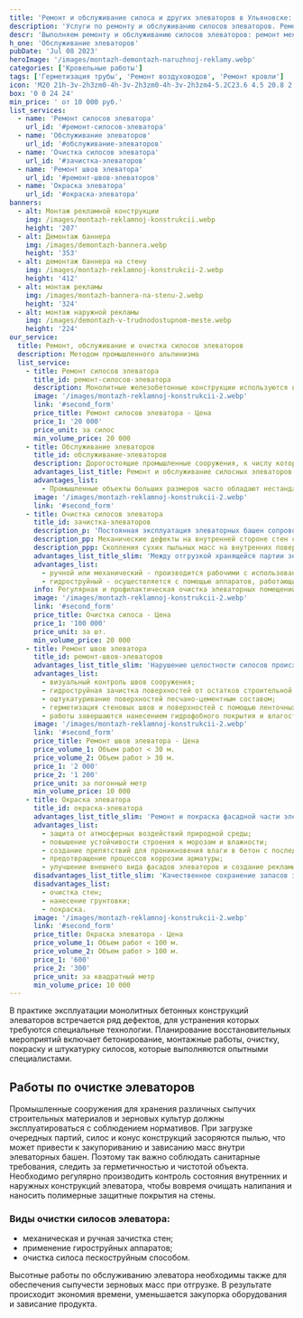```yaml
---
title: 'Ремонт и обслуживание силоса и других элеваторов в Ульяновске: Цена за услугу'
description: 'Услуги по ремонту и обслуживанию силосов элеваторов. Ремонт межсоговых швов, зачистка силосов и окраска элеватора. Цена от 10 000 руб. Звоните!'
descr: 'Выполняем ремонту и обслуживанию силосов элеваторов: ремонт межсоговых швов, зачистка силосов и окраска элеватора.'
h_one: 'Обслуживание элеваторов'
pubDate: 'Jul 08 2023'
heroImage: '/images/montazh-demontazh-naruzhnoj-reklamy.webp'
categories: ['Кровельные работы']
tags: ['Герметизация трубы', 'Ремонт воздуховодов', 'Ремонт кровли']
icon: 'M20 21h-3v-2h3zm0-4h-3v-2h3zm0-4h-3v-2h3zm4-5.2C23.6 4.5 20.8 2 17.5 2c-1.7 0-3.4.7-4.6 1.9c-.7.7-1.2 1.4-1.5 2.3L15.6 9H22v13h2zM13.3 7c.6-1.8 2.3-3 4.2-3s3.6 1.2 4.2 3zM7.5 6L0 11v11h15V11zM13 20h-3v-6H5v6H2v-8l5.5-3.5L13 12z'
box: '0 0 24 24'
min_price: ' от 10 000 руб.'
list_services:
  - name: 'Ремонт силосов элеватора'
    url_id: '#ремонт-силосов-элеватора'
  - name: 'Обслуживание элеваторов'
    url_id: '#обслуживание-элеваторов'
  - name: 'Очистка силосов элеватора'
    url_id: '#зачистка-элеваторов'
  - name: 'Ремонт швов элеватора'
    url_id: '#ремонт-швов-элеваторов'
  - name: 'Окраска элеватора'
    url_id: '#окраска-элеватора'
banners:
  - alt: Монтаж рекламной конструкции
    img: /images/montazh-reklamnoj-konstrukcii.webp
    height: '207'
  - alt: Демонтаж баннера
    img: /images/demontazh-bannera.webp
    height: '353'
  - alt: демонтаж баннера на стену
    img: /images/montazh-reklamnoj-konstrukcii-2.webp
    height: '412'
  - alt: монтаж рекламы
    img: /images/montazh-bannera-na-stenu-2.webp
    height: '324'
  - alt: монтаж наружной рекламы
    img: /images/demontazh-v-trudnodostupnom-meste.webp
    height: '224'
our_service:
  title: Ремонт, обслуживание и очистка силосов элеваторов
  description: Методом промышленного альпинизма
  list_service:
    - title: Ремонт силосов элеватора
      title_id: ремонт-силосов-элеватора
      description: Монолитные железобетонные конструкции используются в промышленной сельскохозяйственной деятельности для заготовки и хранения зерновых культур. Обслуживание элеваторов содержит целый ряд мероприятий, направленных на функционирование объектов без перебоев и поддержание качественных условий сохранности продуктов. Среди вариантов ремонтной деятельности присутствуют такие, как предварительная очистка межсоговых швов и стеновых поверхностей гидроструйным методом, оштукатуривание фасадов силосных башен, заделка арматуры и трещин, герметизация и покраска.
      image: '/images/montazh-reklamnoj-konstrukcii-2.webp'
      link: '#second_form'
      price_title: Ремонт силосов элеватора - Цена
      price_1: '20 000'
      price_unit: за силос
      min_volume_price: 20 000
    - title: Обслуживание элеваторов
      title_id: обслуживание-элеваторов
      description: Дорогостоящие промышленные сооружения, к числу которых относятся силосные башни и элеваторы, постоянно нуждаются в ремонтном и профилактическом обслуживании, в целях предотвращения колоссальных финансовых потерь. Ввиду значительной высоты специальных сельскохозяйственных объектов для хранения зерновой продукции, в ремонтных работах требуется участие промышленных альпинистов. Восстановительные мероприятия могут включать, как устранение небольших дефектов, так и капитальный ремонт. Особое внимание следует уделять профилактике протеков в агропромышленных сооружениях, из-за которых происходят большие потери зерновой продукции.
      advantages_list_title: Ремонт и обслуживание силосных элеваторов
      advantages_list:
        - Промышленные объекты больших размеров часто обладают нестандартной конфигурацией, что затрудняет их обслуживание обычными ремонтными бригадами. Для выполнения высотных работ в последнее время широко востребован промышленный альпинизм. Профессиональные сотрудники нашей компании обладают такими преимуществами, как большой опыт в осуществлении демонтажных и восстановительных мероприятий. Ремонт производится на любой высоте масштабных конструкций оригинальной структуры.
      image: '/images/montazh-reklamnoj-konstrukcii-2.webp'
      link: '#second_form'
    - title: Очистка силосов элеватора
      title_id: зачистка-элеваторов
      description_p: 'Постоянная эксплуатация элеваторных башен сопровождается передвижением многотонной зерновой массы, которая механически воздействует на состояние стен и конструктивных швов сооружений. Поэтому целостность и долговечность высотных промышленных конструкций напрямую зависит от качества обслуживания и профилактических мероприятий. Недостаточно ответственное отношение к состоянию силосных конструкций приводит к нарушению технологических условий сохранения зерна и попаданию влаги внутрь помещений. Регулярный ремонт элеваторов необходим для предотвращения следующих разрушительных факторов:'
      description_pp: Механические дефекты на внутренней стороне стен силосных башен способствуют образованию нежелательных отложений продукта, а различные шероховатости задерживают мелкие частицы пыли. Они вызывают нарушение технологического процесса, так же как изменения температуры и влажности внутри элеватора. В налипших на стенах зерновых отложениях возникают негативные биологические процессы, приводящие к размножению насекомых и грибковых заражений.
      description_ppp: Скопления сухих пыльных масс на внутренних поверхностях зерновых хранилищ могут привести к пожару и самопроизвольной детонации.
      advantages_list_title_slim: 'Между отгрузкой хранящейся партии зерна и новом заполнением силосной башни необходимо очищать стены емкости, чтобы предотвратить возможность больших потерь. Используется 2 способа очистки стеновых поверхностей:'
      advantages_list:
        - ручной или механический - производится рабочими с использованием щеток и метелок;
        - гидроструйный - осуществляется с помощью аппаратов, работающих под высоким атмосферным давлением.
      info: Регулярная и профилактическая очистка элеваторных помещений механическим способом производится обслуживающей компанией или рабочими предприятия. Если внутри силосной башни наблюдаются затвердевшие отложения, грибковые заражения и другие негативные биологические факторы, отравляющие атмосферу, необходимо использовать для очистки гидроструйную аппаратуру.
      image: '/images/montazh-reklamnoj-konstrukcii-2.webp'
      link: '#second_form'
      price_title: Очистка силоса - Цена
      price_1: '100 000'
      price_unit: за шт.
      min_volume_price: 20 000
    - title: Ремонт швов элеватора
      title_id: ремонт-швов-элеваторов
      advantages_list_title_slim: 'Нарушение целостности силосов происходит под воздействием технических и природных факторов, что требует восстановления герметичности стыковочных швов и внутренних поверхностей. Ремонтные работы включают несколько последовательных этапов:'
      advantages_list:
        - визуальный контроль швов сооружения;
        - гидроструйная зачистка поверхностей от остатков строительной смеси и пыли, просушка и подготовка стен;
        - оштукатуривание поверхностей песчано-цементным составом;
        - герметизация стеновых швов и поверхностей с помощью ленточных, прокладочных и мастичных смесей.
        - работы завершаются нанесением гидрофобного покрытия и влагостойкой краски.
      image: '/images/montazh-reklamnoj-konstrukcii-2.webp'
      link: '#second_form'
      price_title: Ремонт швов элеватора - Цена
      price_volume_1: Объем работ < 30 м.
      price_volume_2: Объем работ > 30 м.
      price_1: '2 000'
      price_2: '1 200'
      price_unit: за погонный метр
      min_volume_price: 10 000
    - title: Окраска элеватора
      title_id: окраска-элеватора
      advantages_list_title_slim: 'Ремонт и покраска фасадной части элеваторов выполняет следующие задачи:'
      advantages_list:
        - защита от атмосферных воздействий природной среды;
        - повышение устойчивости строения к морозам и влажности;
        - создание препятствий для проникновения влаги в бетон с последующим растрескиванием от морозов;
        - предотвращение процессов коррозии арматуры;
        - улучшение внешнего вида фасадов элеваторов и создание рекламы.
      disadvantages_list_title_slim: 'Качественное сохранение запасов зерновых культур зависит от соблюдения нормативных требований к состоянию фасадов, для чего проводятся следующие работы:'
      disadvantages_list:
        - очистка стен;
        - нанесение грунтовки;
        - покраска.
      image: '/images/montazh-reklamnoj-konstrukcii-2.webp'
      link: '#second_form'
      price_title: Окраска элеватора - Цена
      price_volume_1: Объем работ < 100 м.
      price_volume_2: Объем работ > 100 м.
      price_1: '600'
      price_2: '300'
      price_unit: за квадратный метр
      min_volume_price: 10 000
---
```


В практике эксплуатации монолитных бетонных конструкций элеваторов встречается ряд дефектов, для устранения которых требуются специальные технологии. Планирование восстановительных мероприятий включает бетонирование, монтажные работы, очистку, покраску и штукатурку силосов, которые выполняются опытными специалистами.

## Работы по очистке элеваторов

Промышленные сооружения для хранения различных сыпучих строительных материалов и зерновых культур должны эксплуатироваться с соблюдением нормативов. При загрузке очередных партий, силос и конус конструкций засоряются пылью, что может привести к закупориванию и зависанию масс внутри элеваторных башен. Поэтому так важно соблюдать санитарные требования, следить за герметичностью и чистотой объекта. Необходимо регулярно производить контроль состояния внутренних и наружных конструкций элеватора, чтобы вовремя очищать налипания и наносить полимерные защитные покрытия на стены.

### Виды очистки силосов элеватора:

- механическая и ручная зачистка стен;
- применение гироструйных аппаратов;
- очистка силоса пескоструйным способом.

Высотные работы по обслуживанию элеватора необходимы также для обеспечения сыпучести зерновых масс при отгрузке. В результате происходит экономия времени, уменьшается закупорка оборудования и зависание продукта.
